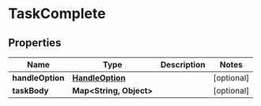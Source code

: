 
# TaskComplete

## Properties
Name | Type | Description | Notes
------------ | ------------- | ------------- | -------------
**handleOption** | [**HandleOption**](HandleOption.md) |  |  [optional]
**taskBody** | **Map&lt;String, Object&gt;** |  |  [optional]



